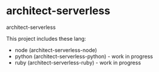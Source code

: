 # architect-serverless

architect-serverless

This project includes these lang:

- node (architect-serverless-node)
- python (architect-serverless-python) - work in progress
- ruby (architect-serverless-ruby) - work in progress
